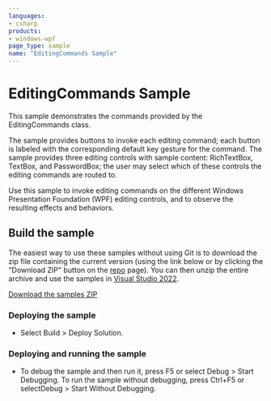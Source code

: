 ```yaml
---
languages:
- csharp
products:
- windows-wpf
page_type: sample
name: "EditingCommands Sample"
---
```

# EditingCommands Sample
This sample demonstrates the commands provided by the EditingCommands class.

The sample provides buttons to invoke each editing command; each button is labeled with the corresponding default key gesture for the command. The sample provides three editing controls with sample content: RichTextBox, TextBox, and PasswordBox; the user may select which of these controls the editing commands are routed to.

Use this sample to invoke editing commands on the different Windows Presentation Foundation (WPF) editing controls, and to observe the resulting effects and behaviors.

## Build the sample
The easiest way to use these samples without using Git is to download the zip file containing the current version (using the link below or by clicking the "Download ZIP" button on the [repo](https://github.com/microsoft/WPF-Samples?tab=readme-ov-file) page). You can then unzip the entire archive and use the samples in [Visual Studio 2022](https://www.visualstudio.com/wpf-vs).

[Download the samples ZIP](../../../../archive/main.zip)

### Deploying the sample
- Select Build > Deploy Solution. 

### Deploying and running the sample
- To debug the sample and then run it, press F5 or select Debug >  Start Debugging. To run the sample without debugging, press Ctrl+F5 or selectDebug > Start Without Debugging. 


